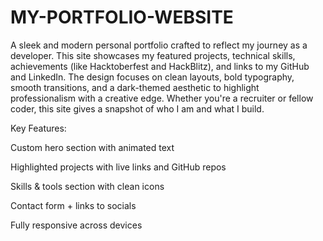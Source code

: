 # MY-PORTFOLIO-WEBSITE
A sleek and modern personal portfolio crafted to reflect my journey as a developer. This site showcases my featured projects, technical skills, achievements (like Hacktoberfest and HackBlitz), and links to my GitHub and LinkedIn. The design focuses on clean layouts, bold typography, smooth transitions, and a dark-themed aesthetic to highlight professionalism with a creative edge. Whether you're a recruiter or fellow coder, this site gives a snapshot of who I am and what I build.

Key Features:

Custom hero section with animated text

Highlighted projects with live links and GitHub repos

Skills & tools section with clean icons

Contact form + links to socials

Fully responsive across devices

